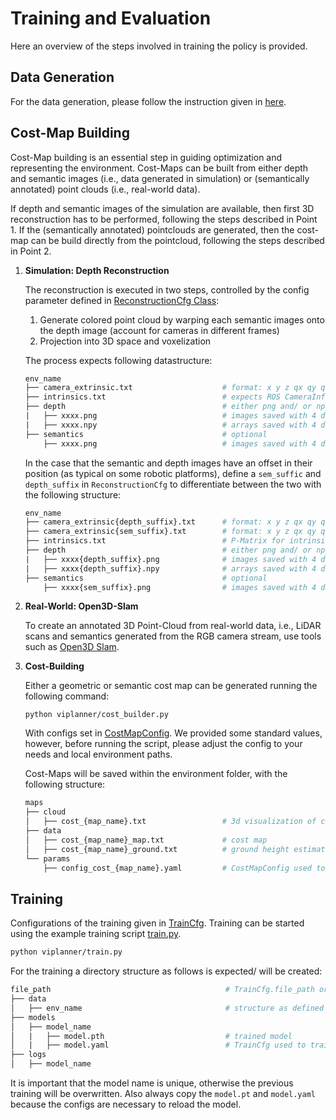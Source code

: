 # Training and Evaluation

Here an overview of the steps involved in training the policy is provided.


## Data Generation

For the data generation, please follow the instruction given in [here](omniverse/README.md).


## Cost-Map Building

Cost-Map building is an essential step in guiding optimization and representing the environment.
Cost-Maps can be built from either depth and semantic images (i.e., data generated in simulation) or (semantically annotated) point clouds (i.e., real-world data).

If depth and semantic images of the simulation are available, then first 3D reconstruction has to be performed, following the steps described in Point 1. If the (semantically annotated) pointclouds are generated, then the cost-map can be build directly from the pointcloud, following the steps described in Point 2.

1. **Simulation: Depth Reconstruction** <br>

    The reconstruction is executed in two steps, controlled by the config parameter defined in [ReconstructionCfg Class](viplanner/config/costmap_cfg.py):
    1. Generate colored point cloud by warping each semantic images onto the depth image (account for cameras in different frames)
    2. Projection into 3D space and voxelization

    The process expects following datastructure:

    ``` graphql
    env_name
    ├── camera_extrinsic.txt                    # format: x y z qx qy qz qw
    ├── intrinsics.txt                          # expects ROS CameraInfo format --> P-Matrix
    ├── depth                                   # either png and/ or npy, if both npy is used
    |   ├── xxxx.png                            # images saved with 4 digits, e.g. 0000.png
    |   ├── xxxx.npy                            # arrays saved with 4 digits, e.g. 0000.npy
    ├── semantics                               # optional
        ├── xxxx.png                            # images saved with 4 digits, e.g. 0000.png
    ```

    In the case that the semantic and depth images have an offset in their position (as typical on some robotic platforms),
    define a `sem_suffic` and `depth_suffix` in `ReconstructionCfg` to differentiate between the two with the following structure:

    ``` graphql
    env_name
    ├── camera_extrinsic{depth_suffix}.txt      # format: x y z qx qy qz qw
    ├── camera_extrinsic{sem_suffix}.txt        # format: x y z qx qy qz qw
    ├── intrinsics.txt                          # P-Matrix for intrinsics of depth and semantic images (depth first)
    ├── depth                                   # either png and/ or npy, if both npy is used
    |   ├── xxxx{depth_suffix}.png              # images saved with 4 digits, e.g. 0000.png
    |   ├── xxxx{depth_suffix}.npy              # arrays saved with 4 digits, e.g. 0000.npy
    ├── semantics                               # optional
        ├── xxxx{sem_suffix}.png                # images saved with 4 digits, e.g. 0000.png
    ```

2. **Real-World: Open3D-Slam**

    To create an annotated 3D Point-Cloud from real-world data, i.e., LiDAR scans and semantics generated from the RGB camera stream, use tools such as [Open3D Slam](https://github.com/leggedrobotics/open3d_slam).


3. **Cost-Building** <br>

    Either a geometric or semantic cost map can be generated running the following command:

    ```
    python viplanner/cost_builder.py
    ```

    With configs set in [CostMapConfig](viplanner/config/costmap_cfg.py). We provided some standard values, however, before running the script, please adjust the config to your needs and local environment paths.

    Cost-Maps will be saved within the environment folder, with the following structure:

    ``` graphql
    maps
    ├── cloud
    │   ├── cost_{map_name}.txt                 # 3d visualization of cost map
    ├── data
    │   ├── cost_{map_name}_map.txt             # cost map
    │   ├── cost_{map_name}_ground.txt          # ground height estimated from pointcloud
    └── params
        ├── config_cost_{map_name}.yaml         # CostMapConfig used to generate cost map

    ```


## Training

Configurations of the training given in [TrainCfg](viplanner/config/learning_cfg.py). Training can be started using the example training script [train.py](viplanner/train.py).

``` bash
python viplanner/train.py
```

For the training a directory structure as follows is expected/ will be created:

``` graphql
file_path                                       # TrainCfg.file_path or env variable EXPERIMENT_DIRECTORY
├── data
│   ├── env_name                                # structure as defined in Cost-Map Building
├── models
│   ├── model_name
│   |   ├── model.pth                           # trained model
│   |   ├── model.yaml                          # TrainCfg used to train model
├── logs
│   ├── model_name
```

It is important that the model name is unique, otherwise the previous training will be overwritten.
Also always copy the `model.pt` and `model.yaml` because the configs are necessary to reload the model.
